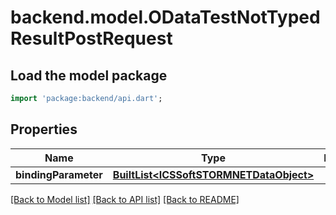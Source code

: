# backend.model.ODataTestNotTypedResultPostRequest

## Load the model package
```dart
import 'package:backend/api.dart';
```

## Properties
Name | Type | Description | Notes
------------ | ------------- | ------------- | -------------
**bindingParameter** | [**BuiltList&lt;ICSSoftSTORMNETDataObject&gt;**](ICSSoftSTORMNETDataObject.md) |  | [optional] 

[[Back to Model list]](../README.md#documentation-for-models) [[Back to API list]](../README.md#documentation-for-api-endpoints) [[Back to README]](../README.md)


